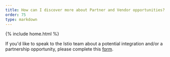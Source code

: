```yaml
---
title: How can I discover more about Partner and Vendor opportunities?
order: 75
type: markdown
---
```

{% include home.html %}


If you'd like to speak to the Istio team about a potential integration
and/or a partnership opportunity, please complete this [form](https://goo.gl/forms/ax2SdpC6FpVh9Th02).


